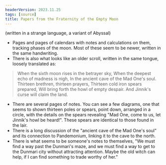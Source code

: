 ```yaml
---
headerVersion: 2023.11.25
tags: [source]
title: Papers from the Fraternity of the Empty Moon
---
```


(written in a strange language, a variant of Abyssal)

- Pages and pages of calendars with notes and calculations on them, tracking phases of the moon. Most of these seem to be newer, written in the same handwriting.
- There is also what looks like an older scroll, written in the same tongue, loosely translated as:
>	When the sixth moon rises in the betrayer sky,
>	When the deepest echo of madness is nigh,
>	In the ancient cave of the Mad One's soul.
>	Thirteen brethren, thirteen prayers,
>	Thirteen cold iron spears prepared,
>	Will bring forth the howl of empty despair.
>	And Jinnik's curse will claim the land.
- There are several pages of notes. You can see a few diagrams, one that seems to shown thirteen poles or spears, point down, arranged in a circle, with the details on the spears revealing "Mad One, come to us, let Jinnik's howl be heard!". These spears are identical to those found in the lair. 
- There is a long discussion of the "ancient cave of the Mad One's soul" and its connection to Pandemonium, linking it to the cave to the north.
- There is what seems to be someone's notes to themselves, "We must find a way past the Dunmari's maze, and we must find a way to get to the Dunmari city without attracting attention. Maybe the old witch can help, if I can find something to trade worthy of her."